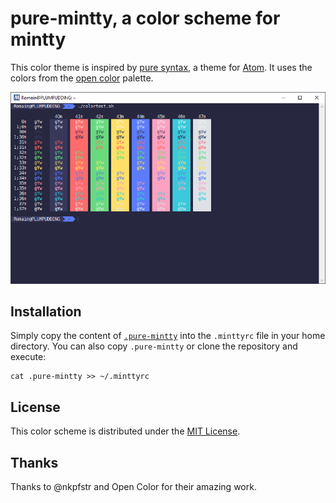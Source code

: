 pure-mintty, a color scheme for mintty
======================================

This color theme is inspired by [pure syntax](https://github.com/nkpfstr/pure-syntax), a theme for [Atom](http://atom.io). It uses the colors from the [open color](https://yeun.github.io/open-color/) palette.

![colors](colors.png)


Installation
------------

Simply copy the content of [`.pure-mintty`](.pure-mintty) into the `.minttyrc` file in your home directory. You can also copy `.pure-mintty` or clone the repository and execute:

```
cat .pure-mintty >> ~/.minttyrc
```


License
-------

This color scheme is distributed under the [MIT License](LICENSE.md).


Thanks
------

Thanks to @nkpfstr and Open Color for their amazing work.
